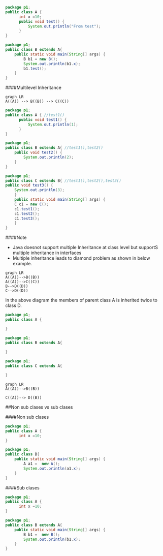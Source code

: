 ```java
package p1;
public class A {
	  int x =10;
	  public void test() {
		  System.out.println("From test");
	  }
}
```
```java
package p1;
public class B extends A{
	public static void main(String[] args) {
		B b1 = new B();
		System.out.println(b1.x);
		b1.test();
	}
}
```

####Multilevel Inheritance

```mermaid
graph LR
A((A)) --> B((B)) --> C((C))
```


```java
package p1;
public class A { //test1()
	  public void test1() {
		  System.out.println(1);
	  }
}
```

```java
package p1;
public class B extends A{ //test1(),test2()
	public void test2() {
		System.out.println(2);
	}
}
```

```java
package p1;
public class C extends B{ //test1(),test2(),test3() 
public void test3() {
	System.out.println(3);	
	}
	public static void main(String[] args) {
	C c1 = new C();
	c1.test1();
	c1.test2();
	c1.test3();
	}
}
```

####Note
* Java doesnot support multiple Inheritance at class level but supportS multiple inheritance in interfaces
* Multiple inheritance leads to diamond problem as shown in below example.

```mermaid
graph LR
A((A))-->B((B))
A((A))-->C((C))
B-->D((D))
C-->D((D))
```

In the above diagram the members of parent class A is inherited twice to class D.

```java
package p1;
public class A { 

}
```
```java
package p1;
public class B extends A{ 
	
}
```
```java
package p1;
public class C extends A{ 

}
```

```mermaid
graph LR
A((A))-->B((B))

C((A))--> D((B))
```

##Non sub clases vs sub clases

####Non sub clases

```java
package p1;
public class A { 
	  int x =10;
}
```
```java
package p1;
public class B{ 
	public static void main(String[] args) {
		A a1 =  new A();
		System.out.println(a1.x);
	}
}
```

####Sub clases

```java
package p1;
public class A { 
	  int x =10;
}
```
```java
package p1;
public class B extends A{ 
	public static void main(String[] args) {
		B b1 =  new B();
		System.out.println(b1.x);
	}
}
```


